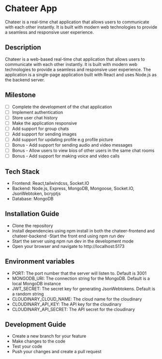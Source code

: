 # Chateer App

Chateer is a real-time chat application that allows users to communicate with each other instantly. It is built with modern web technologies to provide a seamless and responsive user experience.

## Description

Chateer is a web-based real-time chat application that allows users to communicate with each other instantly. It is built with modern web technologies to provide a seamless and responsive user experience. The application is a single-page application built with React and uses Node.js as the backend server.

## Milestone

- [ ] Complete the development of the chat application
- [ ] Implement authentication
- [ ] Store user chat history
- [ ] Make the application responsive
- [ ] Add support for group chats
- [ ] Add support for sending images
- [ ] Add support for updating profile e.g profile picture
- [ ] Bonus - Add support for sending audio and video messages
- [ ] Bonus - Allow users to view bios of other users in the same chat rooms
- [ ] Bonus - Add support for making voice and video calls

## Tech Stack

- Frontend: React,tailwindcss, Socket.IO
- Backend: Node.js, Express, MongoDB, Mongoose, Socket.IO, JsonWebtoken, bcryptjs
- Database: MongoDB

## Installation Guide

- Clone the repository
- Install dependencies using npm install in both the chateer-frontend and chateer-backend
  -Start the front end using npm run dev
- Start the server using npm run dev in the development mode
- Open your browser and navigate to http://localhost:5173

## Environment variables

- PORT: The port number that the server will listen to. Default is 3001
- MONGODB_URI: The connection string for the MongoDB. Default is a local MongoDB instance
- JWT_SECRET: The secret key for generating JsonWebtokens. Default is a random string
- CLOUDINARY_CLOUD_NAME: The cloud name for the cloudinary
- CLOUDINARY_API_KEY: The API key for the cloudinary
- CLOUDINARY_API_SECRET: The API secret for the cloudinary

## Development Guide

- Create a new branch for your feature
- Make changes to the code
- Test your code
- Push your changes and create a pull request
